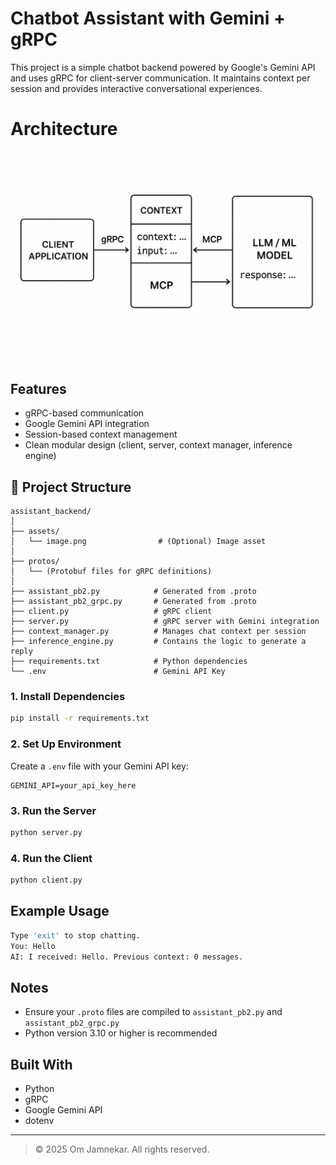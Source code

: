 # Chatbot Assistant with Gemini + gRPC

This project is a simple chatbot backend powered by Google's Gemini API and uses gRPC for client-server communication. It maintains context per session and provides interactive conversational experiences.

# Architecture
![Project Architecture](assets/image.png)


## Features

- gRPC-based communication
- Google Gemini API integration
- Session-based context management
- Clean modular design (client, server, context manager, inference engine)

## 📂 Project Structure

```
assistant_backend/
│
├── assets/
│   └── image.png                # (Optional) Image asset
│
├── protos/
│   └── (Protobuf files for gRPC definitions)
│
├── assistant_pb2.py            # Generated from .proto
├── assistant_pb2_grpc.py       # Generated from .proto
├── client.py                   # gRPC client
├── server.py                   # gRPC server with Gemini integration
├── context_manager.py          # Manages chat context per session
├── inference_engine.py         # Contains the logic to generate a reply
├── requirements.txt            # Python dependencies
└── .env                        # Gemini API Key
```


### 1. Install Dependencies

```bash
pip install -r requirements.txt
```

### 2. Set Up Environment

Create a `.env` file with your Gemini API key:

```
GEMINI_API=your_api_key_here
```

### 3. Run the Server

```bash
python server.py
```

### 4. Run the Client

```bash
python client.py
```

##  Example Usage

```bash
Type 'exit' to stop chatting.
You: Hello
AI: I received: Hello. Previous context: 0 messages.
```

##  Notes

- Ensure your `.proto` files are compiled to `assistant_pb2.py` and `assistant_pb2_grpc.py`
- Python version 3.10 or higher is recommended

##  Built With

- Python 
- gRPC
- Google Gemini API
- dotenv

---

> © 2025 Om Jamnekar. All rights reserved.